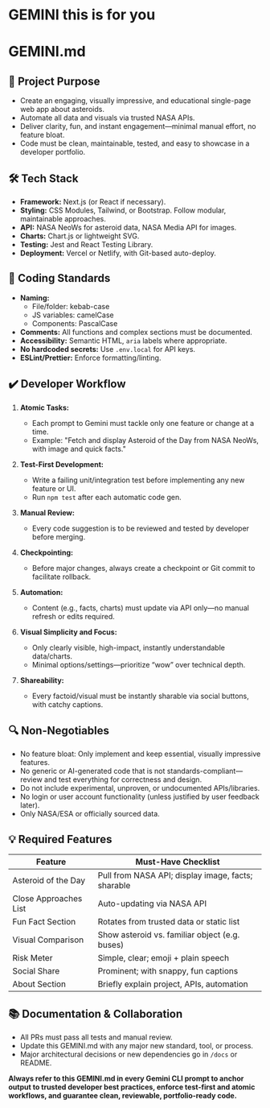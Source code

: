 # GEMINI this is for you

# GEMINI.md

## 🚀 Project Purpose

- Create an engaging, visually impressive, and educational single-page web app about asteroids.
- Automate all data and visuals via trusted NASA APIs.
- Deliver clarity, fun, and instant engagement—minimal manual effort, no feature bloat.
- Code must be clean, maintainable, tested, and easy to showcase in a developer portfolio.

## 🛠️ Tech Stack

- **Framework:** Next.js (or React if necessary).
- **Styling:** CSS Modules, Tailwind, or Bootstrap. Follow modular, maintainable approaches.
- **API:** NASA NeoWs for asteroid data, NASA Media API for images.
- **Charts:** Chart.js or lightweight SVG.
- **Testing:** Jest and React Testing Library.
- **Deployment:** Vercel or Netlify, with Git-based auto-deploy.

## 📝 Coding Standards

- **Naming:**  
  - File/folder: kebab-case  
  - JS variables: camelCase  
  - Components: PascalCase
- **Comments:** All functions and complex sections must be documented.
- **Accessibility:** Semantic HTML, `aria` labels where appropriate.
- **No hardcoded secrets:** Use `.env.local` for API keys.
- **ESLint/Prettier:** Enforce formatting/linting.

## ✔️ Developer Workflow

1. **Atomic Tasks:**  
   - Each prompt to Gemini must tackle only one feature or change at a time.
   - Example: "Fetch and display Asteroid of the Day from NASA NeoWs, with image and quick facts."

2. **Test-First Development:**  
   - Write a failing unit/integration test before implementing any new feature or UI.
   - Run `npm test` after each automatic code gen.

3. **Manual Review:**  
   - Every code suggestion is to be reviewed and tested by developer before merging.

4. **Checkpointing:**  
   - Before major changes, always create a checkpoint or Git commit to facilitate rollback.

5. **Automation:**  
   - Content (e.g., facts, charts) must update via API only—no manual refresh or edits required.

6. **Visual Simplicity and Focus:**  
   - Only clearly visible, high-impact, instantly understandable data/charts.
   - Minimal options/settings—prioritize “wow” over technical depth.

7. **Shareability:**  
   - Every factoid/visual must be instantly sharable via social buttons, with catchy captions.

## 🔍 Non-Negotiables

- No feature bloat: Only implement and keep essential, visually impressive features.
- No generic or AI-generated code that is not standards-compliant—review and test everything for correctness and design.
- Do not include experimental, unproven, or undocumented APIs/libraries.
- No login or user account functionality (unless justified by user feedback later).
- Only NASA/ESA or officially sourced data.

## 💡 Required Features

| Feature                | Must-Have Checklist                                   |
|------------------------|------------------------------------------------------|
| Asteroid of the Day    | Pull from NASA API; display image, facts; sharable   |
| Close Approaches List  | Auto-updating via NASA API                           |
| Fun Fact Section       | Rotates from trusted data or static list             |
| Visual Comparison      | Show asteroid vs. familiar object (e.g. buses)       |
| Risk Meter             | Simple, clear; emoji + plain speech                  |
| Social Share           | Prominent; with snappy, fun captions                 |
| About Section          | Briefly explain project, APIs, automation            |

## 📚 Documentation & Collaboration

- All PRs must pass all tests and manual review.
- Update this GEMINI.md with any major new standard, tool, or process.
- Major architectural decisions or new dependencies go in `/docs` or README.

**Always refer to this GEMINI.md in every Gemini CLI prompt to anchor output to trusted developer best practices, enforce test-first and atomic workflows, and guarantee clean, reviewable, portfolio-ready code.**

